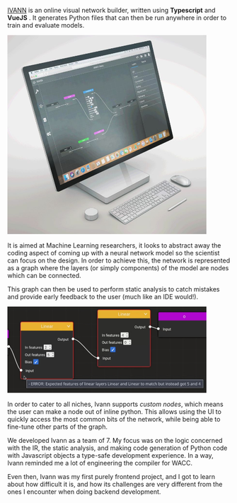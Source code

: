 <link rel="stylesheet" href="/styles/markdown.module.css">

[IVANN](https://icivann.github.io/ivann) is an online visual network builder, written using **Typescript** and **VueJS**
. It generates Python files that can then be run anywhere in order to train and evaluate models.

<img src="assets/ivannLancelot_downscaled.jpeg" class="centered border-radius" style="width: min(95%, 450px)"/>

It is aimed at Machine Learning researchers,
it looks to abstract away the coding aspect of coming up with a neural network model so
the scientist can focus on the design. In order to achieve this, the network is represented as a
graph where the layers (or simply components) of the model are nodes which can be connected.


This graph can then be used to perform static analysis to catch mistakes and provide
early feedback to the user (much like an IDE would!).

<img src="assets/ivannLinearLayersCheck.jpeg" class="centered border-radius" style="width: min(99%, 450px)"
caption="Visual feedback of a check for matching matrix dimensions"
/>

In order to cater to all niches, Ivann supports _custom nodes_, which means the user can make
a node out of inline python. This allows using the UI to quickly access the most common bits
of the network, while being able to fine-tune other parts of the graph.

We developed Ivann as a team of 7. My focus was on the logic concerned with the IR, the static
analysis, and making code generation of Python code with Javascript objects a type-safe development
experience. In a way, Ivann reminded me a lot of engineering the compiler for WACC.

Even then, Ivann was my first purely frontend project, and I got to learn about how difficult it is,
and how its challenges are very different from the ones I encounter when doing backend development.
